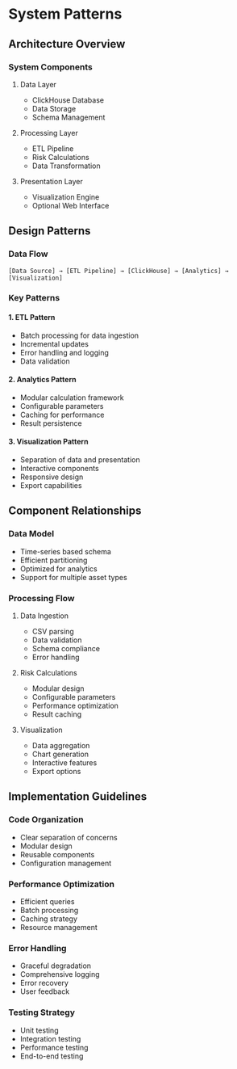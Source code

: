 # System Patterns

## Architecture Overview

### System Components
1. Data Layer
   - ClickHouse Database
   - Data Storage
   - Schema Management

2. Processing Layer
   - ETL Pipeline
   - Risk Calculations
   - Data Transformation

3. Presentation Layer
   - Visualization Engine
   - Optional Web Interface

## Design Patterns

### Data Flow
```
[Data Source] → [ETL Pipeline] → [ClickHouse] → [Analytics] → [Visualization]
```

### Key Patterns

#### 1. ETL Pattern
- Batch processing for data ingestion
- Incremental updates
- Error handling and logging
- Data validation

#### 2. Analytics Pattern
- Modular calculation framework
- Configurable parameters
- Caching for performance
- Result persistence

#### 3. Visualization Pattern
- Separation of data and presentation
- Interactive components
- Responsive design
- Export capabilities

## Component Relationships

### Data Model
- Time-series based schema
- Efficient partitioning
- Optimized for analytics
- Support for multiple asset types

### Processing Flow
1. Data Ingestion
   - CSV parsing
   - Data validation
   - Schema compliance
   - Error handling

2. Risk Calculations
   - Modular design
   - Configurable parameters
   - Performance optimization
   - Result caching

3. Visualization
   - Data aggregation
   - Chart generation
   - Interactive features
   - Export options

## Implementation Guidelines

### Code Organization
- Clear separation of concerns
- Modular design
- Reusable components
- Configuration management

### Performance Optimization
- Efficient queries
- Batch processing
- Caching strategy
- Resource management

### Error Handling
- Graceful degradation
- Comprehensive logging
- Error recovery
- User feedback

### Testing Strategy
- Unit testing
- Integration testing
- Performance testing
- End-to-end testing 